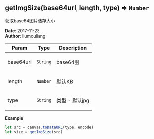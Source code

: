 ## getImgSize(base64url, length, type) ⇒ <code>Number</code>
<p>获取base64图片储存大小</p>

**Date**: 2017-11-23  
**Author**: liumouliang  

| Param | Type | Description |
| --- | --- | --- |
| base64url | <code>String</code> | <p>base64图</p> |
| length | <code>Number</code> | <p>默认KB</p> |
| type | <code>String</code> | <p>类型 - 默认jpg</p> |

**Example**  
```javascript
let src = canvas.toDataURL(type, encode)
let size = getImgSize(src)
```
